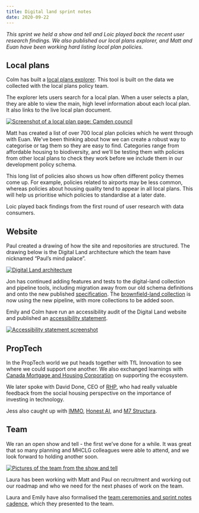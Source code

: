 ```yaml
---
title: Digital land sprint notes
date: 2020-09-22
---
```


_This sprint we held a show and tell and Loic played back the recent user research findings. We also published our local plans explorer, and Matt and Euan have been working hard listing local plan policies._

## Local plans

Colm has built a [local plans explorer](https://digital-land.github.io/local-plan/). This tool is built on the data we collected with the local plans policy team.

The explorer lets users search for a local plan. When a user selects a plan, they are able to view the main, high level information about each local plan. It also links to the live local plan document.

<a data-flickr-embed="true" href="https://www.flickr.com/photos/182343195@N08/50374415128/in/dateposted-public/" title="Screenshot of a local plan page: Camden council"><img src="https://live.staticflickr.com/65535/50374415128_f72283fe80_c.jpg" alt="Screenshot of a local plan page: Camden council"></a>

Matt has created a list of over 700 local plan policies which he went through with Euan. We've been thinking about how we can create a robust way to categorise or tag them so they are easy to find. Categories range from affordable housing to biodiversity, and we’ll be testing them with policies from other local plans to check they work before we include them in our development policy schema.

This long list of policies also shows us how often different policy themes come up.  For example, policies related to airports may be less common, whereas policies about housing quality tend to appear in all local plans. This will help us prioritise which policies to standardise at a later date. 

Loic played back findings from the first round of user research with data consumers.

## Website

Paul created a drawing of how the site and repositories are structured. The drawing below is the Digital Land architecture which the team have nicknamed “Paul’s mind palace”. 

<a data-flickr-embed="true" href="https://www.flickr.com/photos/psd/50374806113" title="Digital Land architecture"><img class="dl-image" src="https://live.staticflickr.com/65535/50374806113_8b4b7f4df5_c.jpg" alt="Digital Land architecture"></a>

Jon has continued adding features and tests to the digital-land collection and pipeline tools, including migration away from our old schema definitions and onto the new published [specification](https://digital-land.github.io/specification/schema/). The [brownfield-land collection](https://digital-land.github.io/dataset/brownfield-land/) is now using the new pipeline, with more collections to be added soon.

Emily and Colm have run an accessibility audit of the Digital Land website and published an [accessibility statement](https://digital-land.github.io/accessibility-statement/). 

<a data-flickr-embed="true" href="https://www.flickr.com/photos/182343195@N08/50374428393/in/dateposted-public/" title="Accessibility statement screenshot"><img src="https://live.staticflickr.com/65535/50374428393_b990b5e832_c.jpg" alt="Accessibility statement screenshot"></a>

## PropTech

In the PropTech world we put heads together with TfL Innovation to see where we could support one another. We also exchanged learnings with [Canada Mortgage and Housing Corporation](https://www.cmhc-schl.gc.ca/) on supporting the ecosystem. 

We later spoke with David Done, CEO of [RHP](https://www.rhp.org.uk/rhpui/), who had really valuable feedback from the social housing perspective on the importance of investing in technology. 

Jess also caught up with [IMMO](https://www.immo.co.uk/), [Honest AI](https://www.thehonestai.com/), and [M7 Structura](https://m7structura.com/).

## Team

We ran an open show and tell - the first we’ve done for a while. It was great that so many planning and MHCLG colleagues were able to attend, and we look forward to holding another soon.

<a data-flickr-embed="true" href="https://www.flickr.com/photos/182343195@N08/50374422118/in/dateposted-public/" title="Pictures of the team from the show and tell"><img src="https://live.staticflickr.com/65535/50374422118_db06ab422e_c.jpg" alt="Pictures of the team from the show and tell"></a>

Laura has been working with Matt and Paul on recruitment and working out our roadmap and who we need for the next phases of work on the team. 

Laura and Emily have also formalised the [team ceremonies and sprint notes cadence](https://docs.google.com/document/d/1-tqa-n_6RolPrhdVr8DYnZrFN2c6i5cO6kuLXQyGpl4/edit), which they presented to the team. 
